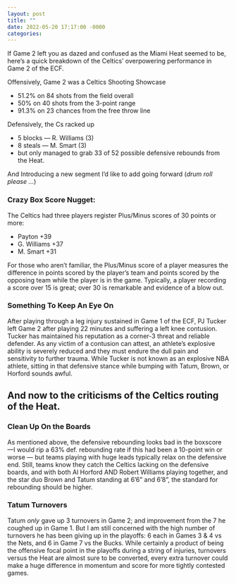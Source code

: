 ```yaml
---
layout: post
title: ""
date: 2022-05-20 17:17:00 -0000
categories: 
---
```


If Game 2 left you as dazed and confused as the Miami Heat seemed to be, here’s a quick breakdown of the Celtics’ overpowering performance in Game 2 of the ECF.

Offensively, Game 2 was a Celtics Shooting Showcase
- 51.2% on 84 shots from the field overall
- 50% on 40 shots from the 3-point range
- 91.3% on 23 chances from the free throw line

Defensively, the Cs racked up
- 5 blocks — R. Williams (3) 
- 8 steals — M. Smart (3)
- but only managed to grab 33 of 52 possible defensive rebounds from the Heat.

And Introducing a new segment I’d like to add going forward (_drum roll please …_)
### Crazy Box Score Nugget:
The Celtics had three players register Plus/Minus scores of 30 points or more:
- Payton +39
- G. Williams +37
- M. Smart +31

For those who aren’t familiar, the Plus/Minus score of a player measures the difference in points scored by the player’s team and points scored by the opposing team while the player is in the game. Typically, a player recording a score over 15 is great; over 30 is remarkable and evidence of a blow out.

### Something To Keep An Eye On
After playing through a leg injury sustained in Game 1 of the ECF, PJ Tucker left Game 2 after playing 22 minutes and suffering a left knee contusion. Tucker has maintained his reputation as a corner-3 threat and reliable defender. As any victim of a contusion can attest, an athlete’s explosive ability is severely reduced and they must endure the dull pain and sensitivity to further trauma. While Tucker is not known as an explosive NBA athlete, sitting in that defensive stance while bumping with Tatum, Brown, or Horford sounds awful.

## And now to the criticisms of the Celtics routing of the Heat.

### Clean Up On the Boards
As mentioned above, the defensive rebounding looks bad in the boxscore —I would rip a 63% def. rebounding rate if this had been a 10-point win or worse — but teams playing with huge leads typically relax on the defensive end. Still, teams know they catch the Celtics lacking on the defensive boards, and with both Al Horford AND Robert Williams playing together, and the star duo Brown and Tatum standing at 6’6” and 6’8”, the standard for rebounding should be higher. 

### Tatum Turnovers
Tatum _only_ gave up 3 turnovers in Game 2; and improvement from the 7 he coughed up in Game 1. But I am still concerned with the high number of turnovers he has been giving up in the playoffs: 6 each in Games 3 & 4 vs the Nets, and 6 in Game 7 vs the Bucks. While certainly a product of being the offensive focal point in the playoffs during a string of injuries, turnovers versus the Heat are almost sure to be converted, every extra turnover could make a huge difference in momentum and score for more tightly contested games.
